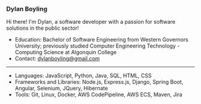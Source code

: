 ### Dylan Boyling

Hi there! I'm Dylan, a software developer with a passion for software solutions in the public sector!

- Education: Bachelor of Software Engineering from Western Governors University; previously studied Computer Engineering Technology - Computing Science at Algonquin College
- Contact: dylanboyling@gmail.com

---

- Languages: JavaScript, Python, Java, SQL, HTML, CSS
- Frameworks and Libraries: Node.js, Express.js, Django, Spring Boot, Angular, Selenium, JQuery, Hibernate
- Tools: Git, Linux, Docker, AWS CodePipeline, AWS ECS, Maven, Jira
